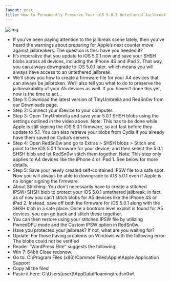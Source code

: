 ```yaml
---
layout: post
title: How to Permanently Preserve Your iOS 5.0.1 Untethered Jailbreak
---
```

![img](http://media.idownloadblog.com/wp-content/uploads/2012/01/Preserve-Jailbreak.jpg)
* If you’ve been paying attention to the jailbreak scene lately, then you’ve heard the warnings about preparing for Apple’s next counter move against jailbreakers. The question is this: have you heeded it?
* It’s imperative that you update to iOS 5.0.1 now and save your SHSH blobs across all devices, including the iPhone 4S and iPad 2. That way, you can always downgrade to iOS 5.0.1 later, which means you will always have access to an untethered jailbreak.
* We’ll show you how to create a firmware file for your A4 devices that can always be jailbroken. We’ll also tell you what to do to preserve the jailbreakability of your A5 devices as well. If you haven’t done this yet, now is the time to act…
* Step 1: Download the latest version of TinyUmbrella and RedSn0w from our Downloads page.
* Step 2: Connect your iDevice to your computer.
* Step 3: Open TinyUmbrella and save your 5.0.1 SHSH blobs using the settings outlined in the video above. Note: This has to be done while Apple is still signing the iOS 5.0.1 firmware, so act fast before they update to 5.1. You can also retrieve your blobs from Cydia if you already have them saved on Cydia’s servers.
* Step 4: Open RedSn0w and go to Extras > SHSH blobs > Stitch and point to the iOS 5.0.1 firmware for your device, and then select the 5.0.1 SHSH blob and let RedSn0w stitch them together. Note: This step only applies to A4 devices like the iPhone 4 or iPad 1. See below for more details.
* Step 5: Save your newly created self-contained IPSW file to a safe spot. Now you will always be able to downgrade to iOS 5.0.1 even if Apple is no longer signing the firmware.
* About Stitching: You don’t necessarily have to create a stitched IPSW+SHSH blob to protect your iOS 5.0.1 untethered jailbreak; in fact, as of now you can’t stitch blobs for A5 devices like the iPhone 4S or iPad 2. Instead, save off both the firmware for iOS 5.0.1 along with the SHSH blob in a safe place. Once a bootrom level exploit is found for A5 devices, you can go back and stitch these together.
* You can then restore using your stitched IPSW file by utilizing PwnedDFU mode and the Custom IPSW option in RedSn0w.
* Have you protected your jailbreak? If not, what are you waiting for?
* Update: For those having problems on Windows with the following error: The blobs could not be verified
* Reader “WordPress Elite” suggests the following:
* Win 7: 64bit Close redsnow.
* Go to: C:\Program Files (x86)\Common Files\Apple\Apple Application Support
* Copy all the files!
* Paste it here: C:\Users\[user]\AppData\Roaming\redsn0w\

